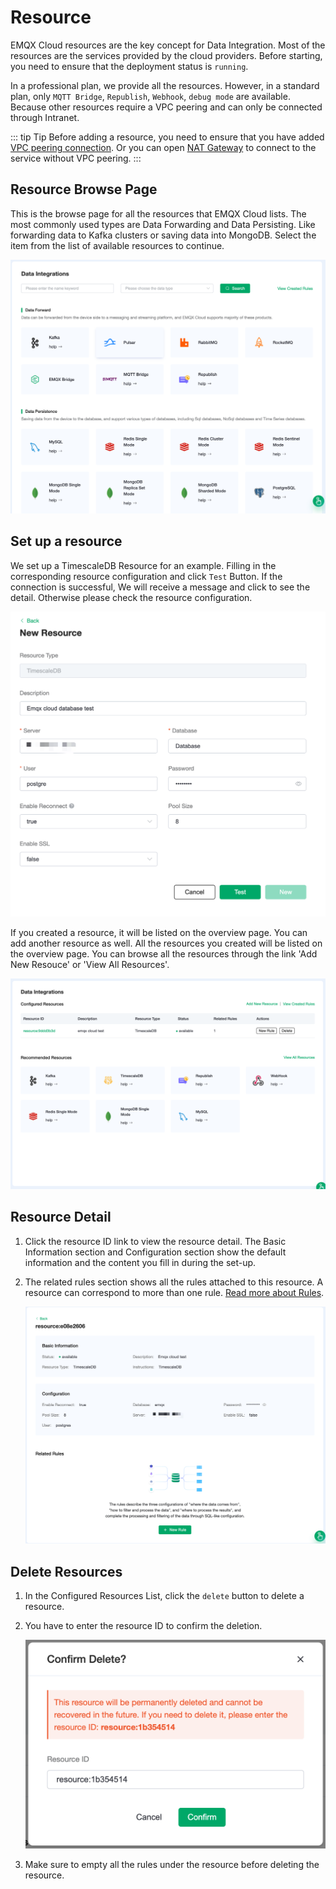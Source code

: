 # Resource

EMQX Cloud resources are the key concept for Data Integration. Most of the resources are the services provided by the cloud providers. Before starting, you need to ensure that the deployment status is `running`. 

In a professional plan, we provide all the resources. However, in a standard plan, only `MQTT Bridge`, `Republish`, `Webhook`, `debug mode` are available. Because other resources require a VPC peering and can only be connected through Intranet. 

::: tip Tip
Before adding a resource, you need to ensure that you have added [VPC peering connection](../deployments/vpc_peering.md). Or you can open [NAT Gateway](../vas/vas-intro.md) to connect to the service without VPC peering.
:::


## Resource Browse Page
This is the browse page for all the resources that EMQX Cloud lists. The most commonly used types are Data Forwarding and Data Persisting. Like forwarding data to Kafka clusters or saving data into MongoDB. Select the item from the list of available resources to continue.

   ![resource-add](./_assets/resource_01.png)



## Set up a resource
We set up a TimescaleDB Resource for an example. Filling in the corresponding resource configuration and click `Test` Button. If the connection is successful, We will receive a message and click to see the detail. Otherwise please check the resource configuration.

   ![resource-add](./_assets/resource_02.png)


If you created a resource, it will be listed on the overview page. You can add another resource as well. All the resources you created will be listed on the overview page. You can browse all the resources through the link 'Add New Resouce' or 'View All Resources'.

   ![resource-add](./_assets/resource_03.png)


## Resource Detail
1. Click the resource ID link to view the resource detail. The Basic Information section and Configuration section show the default information and the content you fill in during the set-up.

2. The related rules section shows all the rules attached to this resource. A resource can correspond to more than one rule. [Read more about Rules](./rule.md). 

   ![resource-add](./_assets/resource_07.png)




## Delete Resources

1. In the Configured Resources List, click the `delete` button to delete a resource.  

2. You have to enter the resource ID to confirm the deletion. 

   ![resource-delete](./_assets/resource_06.png)

3. Make sure to empty all the rules under the resource before deleting the resource.